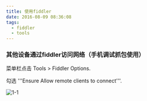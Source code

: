 ```yaml
---
title: 使用fiddler
date: 2016-08-09 08:36:08
tags:
  - fiddler
  - tools
---
```


### 其他设备通过fiddler访问网络（手机调试抓包使用）

菜单栏点击 Tools > Fiddler Options.

勾选 '''Ensure Allow remote clients to connect'''.

![1-1](/img/use-fiddler/1-1.png)
